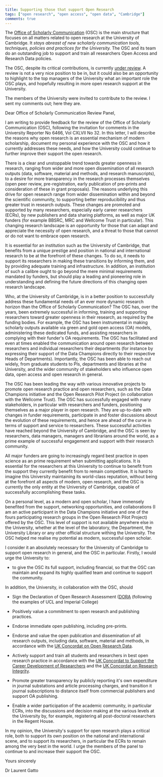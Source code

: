 ```yaml
---
title: Supporting those that support Open Research
tags: ["open research", "open access", "open data", "Cambridge"]
comments: true
---
```


The [Office of Scholarly Communication](http://osc.cam.ac.uk) (OSC) is
the main structure that focuses on all matters related to open
research at the University of Cambridge. It *stays abreast of new
scholarly communication tools, techniques, policies and practices for
the University.* The OSC and its team do an outstanding job to support
and train all researchers Open Access and Research Data policies. 

The OSC, despite its critical contributions, is currently
[under review](https://www.admin.cam.ac.uk/reporter/2016-17/weekly/6466/section1.shtml#heading2-6).
A review is not a very nice position to be in, but it could also be an
opportunity to highlight to the top managers of the University what an
important role the OSC plays, and hopefully resulting in more open
research support at the University. 

The members of the University were invited to contribute to the
review. I sent my comments out; here they are.


Dear Office of Scholarly Communication Review Panel,

I am writing to provide feedback for the review of the Office of
Scholarly Communication (OSC), following the invitation for comments
in the University Reporter No 6466, Vol CXLVII No 32. In this letter,
I will describe the reasons why open research is an essential
mechanism of modern scholarship, document my personal experience with
the OSC and how it currently addresses these needs, and how the
University could continue to further improve their support the open
research.

There is a clear and unstoppable trend towards greater openness in
research, ranging from wider and more open dissemination of all
research outputs (data, software, material and methods, and research
manuscripts), to a desire for more transparency in the research
processes themselves (open peer review, pre-registration, early
publication of pre-prints and consideration of these in grant
proposals). The reasons underlying this drive for open research range
from wider dissemination within and beyond the scientific community,
to supporting better reproducibility and thus greater trust in
research outputs. These changes are promoted and supported by many
researchers, especially early career researchers (ECRs), by new
publishers and data sharing platforms, as well as major UK funders
(for example BBSRC, MRC and Wellcome Trust in particular). This
changing research landscape is an opportunity for those that can adapt
and appreciate the necessity of open research, and a threat to those
that cannot or do not want to embrace open research.

It is essential for an institution such as the University of
Cambridge, that benefits from a unique prestige and position in
national and international research to be at the forefront of these
changes. To do so, it needs to support its researchers in making these
transitions by informing them, and by providing adequate training and
infrastructure. In addition, an institution of such a calibre ought to
go beyond the mere minimal requirements mandated by funders, but
should play a leading and pioneering role in understanding and
defining the future directions of this changing open research
landscape.

  
Who, at the University of Cambridge, is in a better position to
successfully address these fundamental needs of an ever more dynamic
research horizon than the Office of Scholarly Communication?  The OSC
has, over the years, been extremely successful in informing, training
and supporting researchers toward greater openness in their research,
as required by the funding bodies. For example, the OSC has been
instrumental in making scholarly outputs available via green and gold
open access (OA) models, administering these dedicated funds, and
assisting researchers in complying with their funder's OA
requirements. The OSC has facilitated and even at times enabled the
communication around open research between researchers and individual
researchers their departments (for instance by expressing their
support of the Data Champions directly to their respective Heads of
Departments). Importantly, the OSC has been able to reach out widely,
from graduate students to PIs, departments and libraries at the
University, and the wider community of stakeholders who influence open
data, open access and open research in general.

The OSC has been leading the way with various innovative projects to
promote open research practice and open researchers, such as the Data
Champions initiative and the Open Research Pilot Project (in
collaboration with the Wellcome Trust). The OSC has successfully
engaged with many stakeholders, in particular with researchers and
funders, positioning themselves as a major player in open
research. They are up-to-date with changes in funder requirements,
participate in and foster discussions about the evolution of these
requirements, and hence are ahead of the curve in terms of support and
service to researchers. These successful activities have reached
beyond the University of Cambridge, and the OSC is seen by
researchers, data managers, managers and librarians around the world,
as a prime example of successful engagement and support with their
research community.

All major funders are going to increasingly regard best practice in
open science as an prime requirement when submitting applications. It
is essential for the researchers at this University to continue to
benefit from the support they currently benefit from to remain
competitive. It is hard to imagine this University maintaining its
world-class reputation, without being at the forefront all aspects of
modern, open research, and the OSC is currently the only entity at the
University of Cambridge, capable of successfully accomplishing these
tasks.

  
On a personal level, as a modern and open scholar, I have immensely
benefited from the support, networking opportunities, and
collaborations (I am an active participant in the Data Champions
initiative and one of the fours participating research groups in the
Open Research Pilot Project) offered by the OSC. This level of support
is not available anywhere else in the University, whether at the level
of the laboratory, the Department, the University Library or any other
official structure withing the University. The OSC helped me realise
my potential as modern, successful open scholar.

I consider it an absolutely necessary for the University of Cambridge
to support open research in general, and the OSC in
particular. Firstly, I would urge the University to:


* to give the OSC its full support, including financial, so that the
  OSC can maintain and expand its highly qualified team and continue
  to support the community.
    
In addition, the University, in collaboration with the OSC, should


* Sign the Declaration of Open Research Assessment
  ([DORA](http://www.ascb.org/dora/) (following the examples of UCL
  and Imperial College)

* Positively value a commitment to open research and publishing
  practices.

* Endorse immediate open publishing, including pre-prints.

* Endorse and value the open publication and dissemination of all
  research outputs, including data, software, material and methods, in
  accordance with the
  [UK Concordat on Open Research Data](http://www.rcuk.ac.uk/documents/documents/concordatonopenresearchdata-pdf/).

* Actively support and train all students and researchers in best open
  research practice in accordance with the
  [UK Concordat to Support the Career Development of Researchers](https://www.vitae.ac.uk/policy/vitae-concordat-vitae-2011.pdf/@@download/file/Vitae-Concordat-Vitae-2011.pdf)
  and the
  [UK Concordat on Research Integrity](http://www.universitiesuk.ac.uk/policy-and-analysis/reports/Pages/research-concordat.aspx).

* Promote greater transparency by publicly reporting it's own
  expenditure in journal substations and article processing charges,
  and transition it journal subscriptions to distance itself from
  commercial publishers and support OA publishing.

* Enable a wider participation of the academic community, in
  particular ECRs, into the discussions and decision making at the
  various levels at the University by, for example, registering all
  post-doctoral researchers in the Regent House.

In my opinion, the University's support for open research plays a
critical role, both to support its own position on the national and
international scene, and to support its researchers, in particular the
ECRs to remain among the very best in the world. I urge the members of
the panel to continue to and increase their support the OSC.

Yours sincerely

Dr Laurent Gatto

